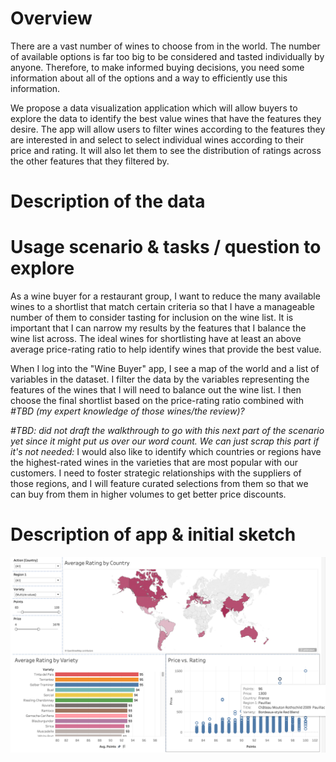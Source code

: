 # Overview
There are a vast number of wines to choose from in the world.  The number of available options is far too big to be considered and tasted individually by anyone.  Therefore, to make informed buying decisions, you need some information about all of the options and a way to efficiently use this information.

We propose a data visualization application which will allow buyers to explore the data to identify the best value wines that have the features they desire.  The app will allow users to filter wines according to the features they are interested in and select to select individual wines according to their price and rating.  It will also let them to see the distribution of ratings across the other features that they filtered by.

# Description of the data


# Usage scenario & tasks / question to explore
As a wine buyer for a restaurant group, I want to reduce the many available wines to a shortlist that match certain criteria so that I have a manageable number of them to consider tasting for inclusion on the wine list. It is important that I can narrow my results by the features that I balance the wine list across.  The ideal wines for shortlisting have at least an above average price-rating ratio to help identify wines that provide the best value.  

When I log into the "Wine Buyer" app, I see a map of the world and a list of variables in the dataset.  I filter the data by the variables representing the features of the wines that I will need to balance out the wine list.  I then choose the final shortlist based on the price-rating ratio combined with *#TBD (my expert knowledge of those wines/the review)?*

 *#TBD: did not draft the walkthrough to go with this next part of the scenario yet since it might put us over our word count. We can just scrap this part if it's not needed:*
I would also like to identify which countries or regions have the highest-rated wines in the varieties that are most popular with our customers.  I need to foster strategic relationships with the suppliers of those regions, and I will feature curated selections from them so that we can buy from them in higher volumes to get better price discounts.

# Description of app & initial sketch

![](../img/milestone1-sketch.png)

